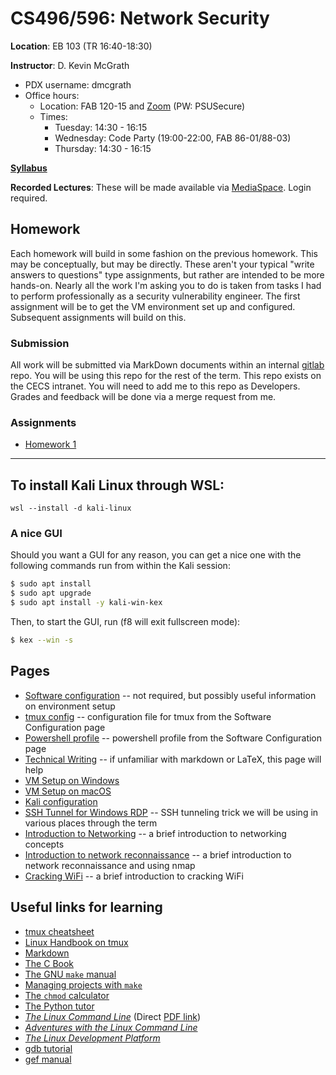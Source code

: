 # CS496/596: Network Security

**Location**: EB 103 (TR 16:40-18:30)

**Instructor**: D. Kevin McGrath

* PDX username: dmcgrath
* Office hours:
    * Location: FAB 120-15 and [Zoom](https://pdx.zoom.us/j/84716901228) (PW: PSUSecure)
    * Times:
        * Tuesday: 14:30 - 16:15
        * Wednesday: Code Party (19:00-22:00, FAB 86-01/88-03)
        * Thursday: 14:30 - 16:15

**[Syllabus](syllabus.md)**

**Recorded Lectures**: These will be made available via [MediaSpace](https://media.pdx.edu/channel/channelid/328503742). Login required.

## Homework

Each homework will build in some fashion on the previous homework. This may be conceptually, but may be directly. These aren't your typical "write answers to questions" type assignments, but rather are intended to be more hands-on. Nearly all the work I'm asking you to do is taken from tasks I had to perform professionally as a security vulnerability engineer. The first assignment will be to get the VM environment set up and configured. Subsequent assignments will build on this.

### Submission

All work will be submitted via MarkDown documents within an internal [gitlab](https://gitlab.cecs.pdx.edu) repo. You will be using this repo for the rest of the term. This repo exists on the CECS intranet. You will need to add me to this repo as Developers. Grades and feedback will be done via a merge request from me.


### Assignments

* [Homework 1](hw1.md)

<!-- * [Homework 2](hw2.md)
* [Homework 3](hw3.md)
* [Homework 4](hw4.md)
* [Final Paper: CS496](final-496.md)
* [Final Project: CS596](final.md) -- this can be done by 496 students in place of the paper. -->

---
## To install Kali Linux through WSL:

```
wsl --install -d kali-linux
```

### A nice GUI
Should you want a GUI for any reason, you can get a nice one with the following commands run from within the Kali session:

```sh
$ sudo apt install 
$ sudo apt upgrade
$ sudo apt install -y kali-win-kex
```

Then, to start the GUI, run (f8 will exit fullscreen mode):

```sh
$ kex --win -s
```

## Pages

* [Software configuration](../software.md) -- not required, but possibly useful information on environment setup
* [tmux config](../.tmux.conf.md) -- configuration file for tmux from the Software Configuration page
* [Powershell profile](../powershell_profile.md) -- powershell profile from the Software Configuration page
* [Technical Writing](../technical_writing.md) -- if unfamiliar with markdown or LaTeX, this page will help
* [VM Setup on Windows](hyper-v.md)
* [VM Setup on macOS](vms_on_macos.md)
* [Kali configuration](linux_setup.md)
* [SSH Tunnel for Windows RDP](../SSH_Tunnel_XRDP.md) -- SSH tunneling trick we will be using in various places through the term
* [Introduction to Networking](../networking.md) -- a brief introduction to networking concepts
* [Introduction to network reconnaissance](recon.md) -- a brief introduction to network reconnaissance and using nmap
* [Cracking WiFi](crack_wifi.md) -- a brief introduction to cracking WiFi

## Useful links for learning

* [tmux cheatsheet](https://tmuxcheatsheet.com/)
* [Linux Handbook on tmux](https://linuxhandbook.com/tmux/)
* [Markdown](https://guides.github.com/features/mastering-markdown/)
* [The C Book](https://publications.gbdirect.co.uk/c_book/)
* [The GNU `make` manual](https://www.gnu.org/software/make/manual/make.pdf)
* [Managing projects with `make`](https://github.com/Vauteck/docs_utils/blob/master/autotools/Oreilly%20-%20Managing%20Projects%20With%20Gnu%20Make%203Rd%20Edition.pdf)
* [The `chmod` calculator](https://chmod-calculator.com/)
* [The Python tutor](https://pythontutor.com/)
* [_The Linux Command Line_](http://linuxcommand.org/tlcl.php) (Direct [PDF link](https://sourceforge.net/projects/linuxcommand/files/TLCL/19.01/TLCL-19.01.pdf/download))
* [_Adventures with the Linux Command Line_](https://sourceforge.net/projects/linuxcommand/files/AWTLCL/21.10/AWTLCL-21.10.pdf/download)
* [_The Linux Development Platform_](https://archive.org/details/ost-computer-science-0130091154/mode/1up)
* [gdb tutorial](http://www.cs.cmu.edu/~gilpin/tutorial/)
* [gef manual](https://hugsy.github.io/gef/)
